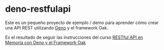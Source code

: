 # deno-restfulapi

Este es un pequeño proyecto de ejemplo / demo para aprender cómo crear una API REST utilizando [Deno](https://deno.land/) y el framework Oak.

Es el resultado de seguir las instrucciones del curso [RESTful API en Memoria con Deno y el Framework Oak
](https://www.udemy.com/course/restful-api-en-memoria-con-deno-y-oak/)

